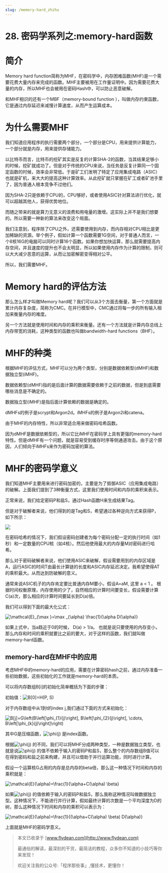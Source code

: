 ```yaml
---
slug: /memory-hard_zhihu
---
```


# 28. 密码学系列之:memory-hard函数



# 简介

Memory hard function简称为MHF，在密码学中，内存困难函数(MHF)是一个需要花费大量内存来完成的函数。MHF主要被用在工作量证明中。因为需要花费大量的内存，所以MHF也会被用在密码Hash中，可以防止恶意破解。

和MHF相识的还有一个MBF（memory-bound function ），叫做内存约束函数，它是通过内存延迟来减慢计算速度，从而产生运算成本。

# 为什么需要MHF

我们知道应用程序的执行需要两个部分，一个部分是CPU，用来提供计算能力，一个部分就是内存，用来提供存储能力。

以比特币而言，比特币的挖矿其实是反复的计算SHA-2的函数，当其结果足够小的时候，挖矿就成功了。但是对于传统的CPU来说，当任务是反复计算同一个固定函数的时候，效率会非常低。于是矿工们发明了特定了应用集成电路（ASIC）也就是矿机，来大大的提高这种计算效率。从此挖矿就只掌握在矿工或者矿池手里了，因为普通人根本竞争不过他们。

因为SHA-2只是依赖于CPU的，CPU够好，或者使用ASIC针对算法进行优化，就可以超越其他人，获得优势地位。

而随之带来的就是算力无意义的浪费和用电量的激增。这实际上并不是我们想要的。所以需要一种新的算法来改变这个局面。

我们注意到，程序除了CPU之外，还需要使用到内存，而内存相对CPU相比是更加稀缺的资源。举个例子，假如计算一个函数需要1G空间，对于普通人而言，一个8核16G的电脑可以同时计算16个函数。如果你想加快运算，那么就需要提高内存空间，并且速度的提升也不会太明显，所以如果使用内存作为计算的限制，则可以大大减少恶意的运算，从而让加密解密变得相对公平。

所以，我们需要MHF。

# Memory hard的评估方法

那么怎么样才叫做Memory hard呢？我们可以从3个方面去衡量，第一个方面就是累计内存复杂度，简称为CMC。在并行模型中，CMC通过将每一步的所有输入相加来衡量内存的难度。

另一个方法就是使用时间和内存的乘积来衡量。还有一个方法就是计算内存总线上内存带宽的消耗，这种类型的函数也叫做bandwidth-hard functions（BHF）。



# MHF的种类

根据MHF的评估方式，MHF可以分为两个类型，分别是数据依赖型(dMHF)和数据独立型(iMHF)。

数据依赖型(dMHF)指的是后面计算的数据需要依赖于之前的数据，但是到底需要哪些消息是不确定的。

数据独立型(iMHF)是指后面计算依赖的数据是确定的。

dMHFs的例子是scrypt和Argon2d。iMHFs的例子是Argon2i和catena。

由于MHF的内存特性，所以非常适合用来做密码哈希函数。

因为dMHF是数据依赖型的，所以它比iMHF在密码学上具有更强的memory-hard特性。但是dMHF有一个问题，就是容易受到缓存时序等侧通道攻击。由于这个原因，人们倾向于iMHFs来作为密码加密的算法。

# MHF的密码学意义

我们知道MHF主要用来进行密码加密的，主要是为了抵御ASIC（应用集成电路）的破解。上面我们提到了3种衡量方式，这里我们使用时间和内存的乘积来表示。

正常来说，我们给定密码P和盐S，通过Hash函数H来生成结果Tag。

但是对于破解者来说，他们得到的是Tag和S，希望通过各种逆向方式来获得P，如下所示：

![](https://img-blog.csdnimg.cn/20210519075159523.png)

在密码哈希的情况下，我们假设密码创建者为每个密码分配一定的执行时间（如1秒）和一定数量的CPU核（如4核）。然后他使用最大的内存量M对密码进行哈希。

那么对于密码破解者来说，他们使用ASIC来破解，假设需要用到的内存区域是A，运行ASIC的时间T由最长计算链的长度和ASIC内存延迟决定。我希望使得AT的乘积最大。从而达到防破解的意义。

通常来说ASIC机子的内存肯定要比普通内存M要小，假设A=aM, 这里 a < 1 。 根据时间权衡原理，内存使用的少了，自然相应的计算时间要变长，假设需要计算C(a)次，那么相应的计算时间要延长到D(a)倍。

我们可以得到下面的最大化公式：

<img src="https://www.zhihu.com/equation?tex=\mathcal{E}_{\max }=\max _{\alpha} \frac{1}{\alpha D(\alpha)}" alt="\mathcal{E}_{\max }=\max _{\alpha} \frac{1}{\alpha D(\alpha)}" class="ee_img tr_noresize" eeimg="1">

如果上式中，当a趋近于0的时候， D(a) > 1/a。 也就是说只要使用的内存变小，那么内存和时间的乘积就要比之前的要大，对于这样的函数，我们就叫做memory-hard函数。

## memory-hard在MHF中的应用

考虑MHF中的memory-hard的应用，需要在计算密码hash之前，通过内存准备一些初始数据，这些初始化的工作就是memory-hard的本质。

可以将内存数组B[i]的初始化简单概括为下面的步骤：

初始值：<img src="https://www.zhihu.com/equation?tex=B[0]=H(P, S) " alt="B[0]=H(P, S) " class="ee_img tr_noresize" eeimg="1">

对于内存数组中从1到t的index j,我们通过下面的方式来初始化：

<img src="https://www.zhihu.com/equation?tex=B[j]=G\left(B\left[\phi_{1}(j)\right], B\left[\phi_{2}(j)\right], \cdots, B\left[\phi_{k}(j)\right]\right)" alt="B[j]=G\left(B\left[\phi_{1}(j)\right], B\left[\phi_{2}(j)\right], \cdots, B\left[\phi_{k}(j)\right]\right)" class="ee_img tr_noresize" eeimg="1">

其中G是压缩函数，<img src="https://www.zhihu.com/equation?tex=\phi(j)" alt="\phi(j)" class="ee_img tr_noresize" eeimg="1"> 是index函数。

根据<img src="https://www.zhihu.com/equation?tex=\phi(j)" alt="\phi(j)" class="ee_img tr_noresize" eeimg="1"> 的不同，我们可以将MHF分成两种类型，一种是数据独立类型，也就是说<img src="https://www.zhihu.com/equation?tex=\phi(j)" alt="\phi(j)" class="ee_img tr_noresize" eeimg="1"> 的值不依赖于输入的密码P和盐S，那么整个的内存数组B值可以在得到密码和盐之前来构建，并且可以借助于并行运算功能，同时进行计算。

假设一个运算核G占用的内存是总内存的beta倍，那么这一种情况下时间和内存的乘积就是：

<img src="https://www.zhihu.com/equation?tex=\mathcal{E}(\alpha)=\frac{1}{\alpha+C(\alpha) \beta}" alt="\mathcal{E}(\alpha)=\frac{1}{\alpha+C(\alpha) \beta}" class="ee_img tr_noresize" eeimg="1">

如果<img src="https://www.zhihu.com/equation?tex=\phi(j)" alt="\phi(j)" class="ee_img tr_noresize" eeimg="1"> 的值依赖于输入的密码P和盐S，那么我称这种情况叫做数据独立型。这种情况下，不能进行并行计算，假如最终计算的次数是一个平均深度为D的树，那么这种情况下时间和内存的乘积可以表示为：

<img src="https://www.zhihu.com/equation?tex=\mathcal{E}(\alpha)=\frac{1}{(\alpha+C(\alpha) \beta) D(\alpha)}" alt="\mathcal{E}(\alpha)=\frac{1}{(\alpha+C(\alpha) \beta) D(\alpha)}" class="ee_img tr_noresize" eeimg="1">

上面就是MHF的密码学意义。

> 本文已收录于 [www.flydean.com](http://www.flydean.com)
>
> 最通俗的解读，最深刻的干货，最简洁的教程，众多你不知道的小技巧等你来发现！
> 
> 欢迎关注我的公众号:「程序那些事」,懂技术，更懂你！



